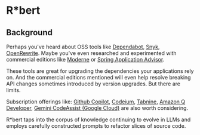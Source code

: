 # R*bert

## Background

Perhaps you've heard about OSS tools like [Dependabot](https://docs.github.com/en/code-security/getting-started/dependabot-quickstart-guide#about-dependabot), [Snyk](https://snyk.io/product/), [OpenRewrite](https://docs.openrewrite.org/).  Maybe you've even researched and experimented with commercial editions like [Moderne](https://www.moderne.ai/) or [Spring Application Advisor](https://docs.vmware.com/en/Tanzu-Spring-Runtime/Commercial/Tanzu-Spring-Runtime/app-advisor-what-is-app-advisor.html).

These tools are great for upgrading the dependencies your applications rely on.  And the commercial editions mentioned will even help resolve breaking API changes sometimes introduced by version upgrades.  But there are limits.

Subscription offerings like: [Github Copilot](https://docs.github.com/en/copilot/quickstart), [Codeium](https://codeium.com/), [Tabnine](https://docs.tabnine.com/main), [Amazon Q Developer](https://aws.amazon.com/q/developer/), [Gemini CodeAssist (Google Cloud)](https://cloud.google.com/gemini/docs/codeassist/overview) are also worth considering.

R*bert taps into the corpus of knowledge continuing to evolve in LLMs and employs carefully constructed prompts to refactor slices of source code.  
 
